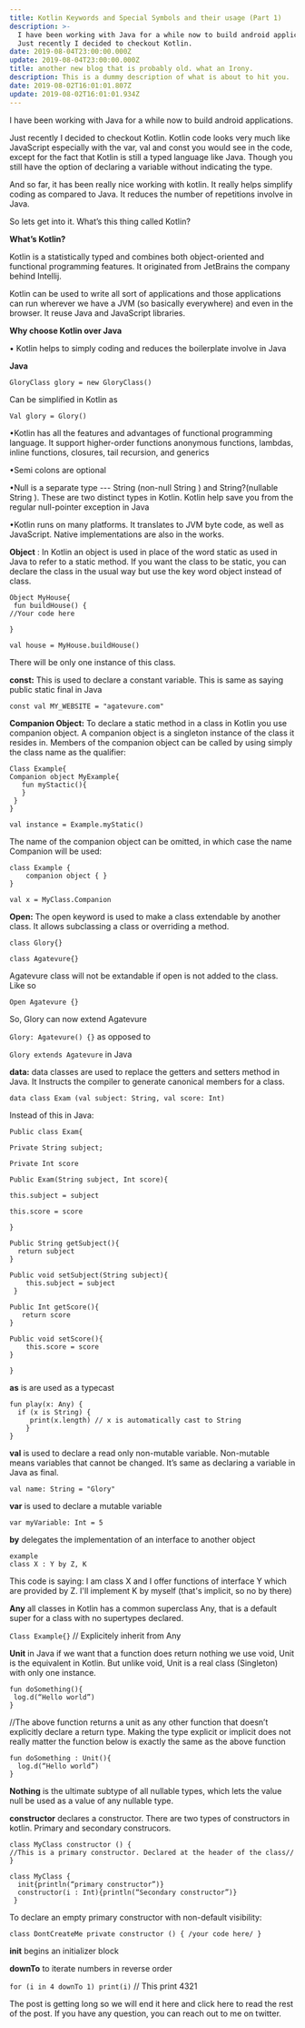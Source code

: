 ```yaml
---
title: Kotlin Keywords and Special Symbols and their usage (Part 1)
description: >-
  I have been working with Java for a while now to build android applications. 
  Just recently I decided to checkout Kotlin. 
date: 2019-08-04T23:00:00.000Z
update: 2019-08-04T23:00:00.000Z
title: another new blog that is probably old. what an Irony.
description: This is a dummy description of what is about to hit you.
date: 2019-08-02T16:01:01.807Z
update: 2019-08-02T16:01:01.934Z
---
```

I have been working with Java for a while now to build android applications. 

Just recently I decided to checkout Kotlin. Kotlin code looks very much like JavaScript especially with the var, val and const you would see in the code, except for the fact that Kotlin is still a typed language like Java. Though you still have the option of declaring a variable without indicating the type. 

And so far, it has been really nice working with kotlin. It really helps simplify coding as compared to Java. It reduces the number of repetitions involve in Java.

So lets get into it. What’s this thing called Kotlin?

**What’s Kotlin?**

Kotlin is a statistically typed and combines both object-oriented and functional programming features. It originated from JetBrains the company behind Intellij.

Kotlin can be used to write all sort of applications and those applications can run wherever we have a JVM (so basically everywhere) and even in the browser. It reuse Java and JavaScript libraries. 

**Why choose Kotlin over Java**

•	Kotlin helps to simply coding and reduces the boilerplate involve in Java

**Java**

`GloryClass glory = new GloryClass()`

Can be simplified in Kotlin as

`Val glory = Glory()` 

•Kotlin has all the features and advantages of functional programming language. It support higher-order functions anonymous functions, lambdas, inline functions, closures, tail recursion, and generics

•Semi colons are optional

•Null is a separate type --- String (non-null String ) and String?(nullable String	). These are two distinct types in Kotlin. Kotlin help save you from the regular null-pointer exception in Java

•Kotlin runs on many platforms. It translates to JVM byte code, as well as JavaScript. Native implementations are also in the works.

**Object** : In Kotlin an object is used in place of the word static as used in Java to refer to a static method. If  you want the class to be static, you can declare the class in the usual way but use the key word object instead of class.

```
Object MyHouse{
 fun buildHouse() {
//Your code here

}
```

`val house = MyHouse.buildHouse()`

There will be only one instance of this class.

**const:** This is used  to declare  a constant variable. This is same as saying public static final in Java

`const val MY_WEBSITE = "agatevure.com"`

**Companion Object:** To declare a static method in a class in Kotlin you use companion object. A companion object is a singleton instance of the class it resides in. Members of the companion object can be called by using simply the class name as the qualifier:

```
Class Example{
Companion object MyExample{
   fun myStactic(){
   }
 }
}
```

`val instance = Example.myStatic()`

The name of the companion object can be omitted, in which case the name Companion will be used:

```
class Example {
    companion object { }
}
```

`val x = MyClass.Companion`

**Open:** The open keyword is used to make a class extendable by another class. It allows subclassing a class or overriding a method.

`class Glory{}`

`class Agatevure{}`

Agatevure class will not be extandable if open is not added to the class. Like so

`Open Agatevure {}`

So, Glory can now extend Agatevure

`Glory: Agatevure() {}` as opposed to 

`Glory extends Agatevure` in Java

**data:** data classes are used to replace the getters and setters method in Java. It Instructs the compiler to generate canonical members for a class.

`data class Exam (val subject: String, val score: Int)`

Instead of this in Java:

```
Public class Exam{

Private String subject;

Private Int score

Public Exam(String subject, Int score){

this.subject = subject

this.score = score

}

Public String getSubject(){
  return subject
}

Public void setSubject(String subject){
    this.subject = subject
 }

Public Int getScore(){
   return score
}

Public void setScore(){
    this.score = score
}

}
```

**as**  is are used as a typecast 	

```
fun play(x: Any) {
  if (x is String) {
     print(x.length) // x is automatically cast to String
    }
}
```

**val** is used to declare a read only non-mutable variable. Non-mutable means variables that cannot be changed. It’s same as declaring a variable in Java as final.

`val name: String = "Glory"`

**var**  is used to declare a mutable variable

`var myVariable: Int = 5`

**by** delegates the implementation of an interface to another object

```
example
class X : Y by Z, K
```

This code is saying: I am class X and I offer functions of interface Y which are provided by Z. I'll implement K by myself (that's implicit, so no by there)

**Any** all classes in Kotlin has a common superclass Any, that is a default super for a class with no supertypes declared.

`Class Example{}` // Explicitely inherit from Any

**Unit** in Java if we want that a function does return nothing we use void, Unit is the equivalent in Kotlin. But unlike void, Unit is a real class (Singleton) with only one instance.

```
fun doSomething(){
 log.d(“Hello world”)
}
```

//The above function returns a unit as any other function that doesn’t explicitly declare a return type. Making the type explicit or implicit does not really matter the function below is exactly the same as the above function

```
fun doSomething : Unit(){
  log.d(“Hello world”)
}
```

**Nothing** is the ultimate subtype of all nullable types, which lets the value null be used as a value of any nullable type.

**constructor** declares a constructor. There are two types of constructors in kotlin. Primary and secondary construcors.

```
class MyClass constructor () { 
//This is a primary constructor. Declared at the header of the class// 
}
```

```
class MyClass { 
  init{println(“primary constructor”)}
  constructor(i : Int){println(“Secondary constructor”)}
 }
```

To declare an empty primary constructor with non-default visibility:

`class DontCreateMe private constructor () { /your code here/ }`

**init** begins an initializer block

**downTo** to iterate numbers in reverse order

`for (i in 4 downTo 1) print(i)` 
// This print 4321

The post is getting long so we will end it here and click here to read the rest of the post. If you have any question, you can reach out to me on twitter.
